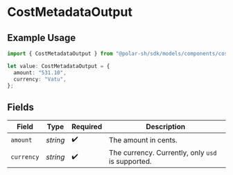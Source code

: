 # CostMetadataOutput

## Example Usage

```typescript
import { CostMetadataOutput } from "@polar-sh/sdk/models/components/costmetadataoutput.js";

let value: CostMetadataOutput = {
  amount: "531.10",
  currency: "Vatu",
};
```

## Fields

| Field                                             | Type                                              | Required                                          | Description                                       |
| ------------------------------------------------- | ------------------------------------------------- | ------------------------------------------------- | ------------------------------------------------- |
| `amount`                                          | *string*                                          | :heavy_check_mark:                                | The amount in cents.                              |
| `currency`                                        | *string*                                          | :heavy_check_mark:                                | The currency. Currently, only `usd` is supported. |